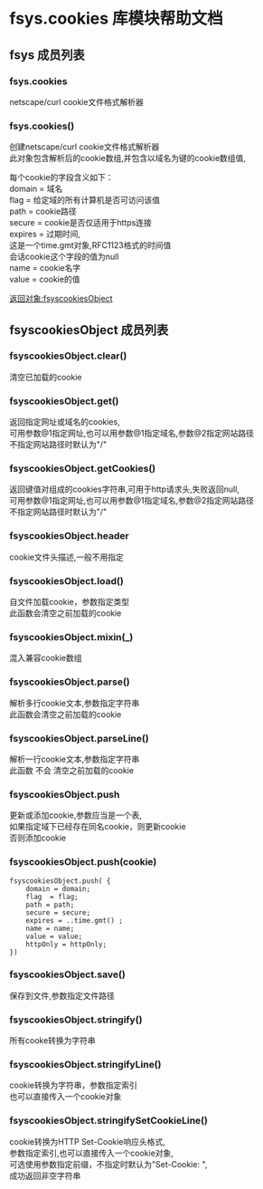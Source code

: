 # fsys.cookies 库模块帮助文档

<a id="fsys"></a>
## fsys 成员列表


<a id="fsys.cookies"></a>
### fsys.cookies 
 netscape/curl cookie文件格式解析器

<a id="fsys.cookies"></a>
### fsys.cookies() 
 创建netscape/curl cookie文件格式解析器  
此对象包含解析后的cookie数组,并包含以域名为键的cookie数组值,  
  
每个cookie的字段含义如下：  
domain = 域名  
flag = 给定域的所有计算机是否可访问该值  
path = cookie路径  
secure = cookie是否仅适用于https连接  
expires = 过期时间,  
这是一个time.gmt对象,RFC1123格式的时间值  
会话cookie这个字段的值为null  
name = cookie名字  
value = cookie的值  
  
[返回对象:fsyscookiesObject](#fsyscookiesObject)

<a id="fsyscookiesObject"></a>
## fsyscookiesObject 成员列表


<a id="fsyscookiesObject.clear"></a>
### fsyscookiesObject.clear() 
 清空已加载的cookie

<a id="fsyscookiesObject.get"></a>
### fsyscookiesObject.get() 
 返回指定网址或域名的cookies,  
可用参数@1指定网址,也可以用参数@1指定域名,参数@2指定网站路径  
不指定网站路径时默认为"/"

<a id="fsyscookiesObject.getCookies"></a>
### fsyscookiesObject.getCookies() 
 返回键值对组成的cookies字符串,可用于http请求头,失败返回null,  
可用参数@1指定网址,也可以用参数@1指定域名,参数@2指定网站路径  
不指定网站路径时默认为"/"

<a id="fsyscookiesObject.header"></a>
### fsyscookiesObject.header 
 cookie文件头描述,一般不用指定

<a id="fsyscookiesObject.load"></a>
### fsyscookiesObject.load() 
 自文件加载cookie，参数指定类型  
此函数会清空之前加载的cookie

<a id="fsyscookiesObject.mixin"></a>
### fsyscookiesObject.mixin(_) 
 混入兼容cookie数组

<a id="fsyscookiesObject.parse"></a>
### fsyscookiesObject.parse() 
 解析多行cookie文本,参数指定字符串  
此函数会清空之前加载的cookie

<a id="fsyscookiesObject.parseLine"></a>
### fsyscookiesObject.parseLine() 
 解析一行cookie文本,参数指定字符串  
此函数 不会 清空之前加载的cookie

<a id="fsyscookiesObject.push"></a>
### fsyscookiesObject.push 
 更新或添加cookie,参数应当是一个表,  
如果指定域下已经存在同名cookie，则更新cookie  
否则添加cookie

<a id="fsyscookiesObject.push"></a>
### fsyscookiesObject.push(cookie) 
 

```aardio
fsyscookiesObject.push( {  
    domain = domain;  
    flag  = flag;  
    path = path;  
    secure = secure;  
    expires = ..time.gmt() ;  
    name = name;  
    value = value;  
    httpOnly = httpOnly;  
})
```



<a id="fsyscookiesObject.save"></a>
### fsyscookiesObject.save() 
 保存到文件,参数指定文件路径

<a id="fsyscookiesObject.stringify"></a>
### fsyscookiesObject.stringify() 
 所有cooke转换为字符串

<a id="fsyscookiesObject.stringifyLine"></a>
### fsyscookiesObject.stringifyLine() 
 cookie转换为字符串，参数指定索引  
也可以直接传入一个cookie对象

<a id="fsyscookiesObject.stringifySetCookieLine"></a>
### fsyscookiesObject.stringifySetCookieLine() 
 cookie转换为HTTP Set-Cookie响应头格式,  
参数指定索引,也可以直接传入一个cookie对象,  
可选使用参数指定前缀，不指定时默认为"Set-Cookie: ",  
成功返回非空字符串
